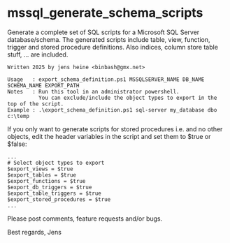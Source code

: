# mssql_generate_schema_scripts
Generate a complete set of SQL scripts for a Microsoft SQL Server database/schema.
The generated scripts include table, view, function, trigger and stored procedure definitions. Also indices, column store table stuff, ... are included.

```
Written 2025 by jens heine <binbash@gmx.net>

Usage   : export_schema_definition.ps1 MSSQLSERVER_NAME DB_NAME SCHEMA_NAME EXPORT_PATH
Notes   : Run this tool in an administrator powershell.
          You can exclude/include the object types to export in the top of the script.
Example : .\export_schema_definition.ps1 sql-server my_database dbo c:\temp
```


If you only want to generate scripts for stored procedures i.e. and no other objects, edit the header variables in the script and set them to $true or $false:

```
...
# Select object types to export
$export_views = $true
$export_tables = $true
$export_functions = $true
$export_db_triggers = $true
$export_table_triggers = $true
$export_stored_procedures = $true
...
```

Please post comments, feature requests and/or bugs.

Best regards, Jens
